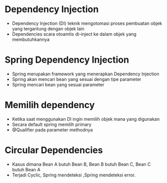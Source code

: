 # Dependency Injection

- Dependency Injection (DI) teknik mengotomasi proses pembuatan objek yang tergantung dengan objek lain
- Dependencies scara otoamtis di-inject ke dalam objek yang membutuhkannya

# Spring Dependency Injection

- Spring merupakan framework yang menerapkan Dependency Injection
- Spring akan mencari bean yang sesuai dengan tipe parameter
- Spring mencari bean yang sesuai parameter



# Memilih dependency
- Ketika saat menggunakan DI ingin memilih objek mana yang digunakan
- Secara default spring memilih primary
- @Qualifier pada parameter methodnya



# Circular Dependencies

- Kasus dimana Bean A butuh Bean B, Bean B butuh Bean C, Bean C butuh Bean A 
- Terjadi Cyclic, Spring mendeteksi ,Spring mendeteksi error.